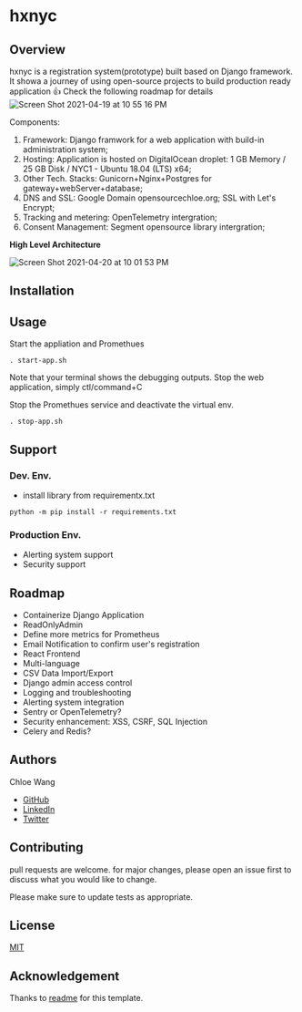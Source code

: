 # hxnyc

## Overview
hxnyc is a registration system(prototype) built based on Django framework. It showa a journey of using open-source projects to build production ready application :+1: Check the following roadmap for details
![Screen Shot 2021-04-19 at 10 55 16 PM](https://user-images.githubusercontent.com/10833201/115330639-7b27b980-a162-11eb-916b-f00be16415e3.png)

Components:
1. Framework: Django framwork for a web application with build-in administration system; 
1. Hosting: Application is hosted on DigitalOcean droplet: 1 GB Memory / 25 GB Disk / NYC1 - Ubuntu 18.04 (LTS) x64;
1. Other Tech. Stacks: Gunicorn+Nginx+Postgres for gateway+webServer+database;
1. DNS and SSL: Google Domain opensourcechloe.org; SSL with Let's Encrypt;
1. Tracking and metering: OpenTelemetry intergration;
1. Consent Management: Segment opensource library intergration;

**High Level Architecture**

![Screen Shot 2021-04-20 at 10 01 53 PM](https://user-images.githubusercontent.com/10833201/115486406-9c50de80-a224-11eb-9380-d77c334e7303.png)

## Installation

## Usage
Start the appliation and Promethues
```shell
. start-app.sh
```
Note that your terminal shows the debugging outputs. Stop the web application, simply ctl/command+C

Stop the Promethues service and deactivate the virtual env. 
```shell
. stop-app.sh
```
## Support
### Dev. Env.
- install library from requirementx.txt
```shell
python -m pip install -r requirements.txt
```
### Production Env. 
- Alerting system support
- Security support

## Roadmap
- Containerize Django Application
- ReadOnlyAdmin
- Define more metrics for Prometheus
- Email Notification to confirm user's registration
- React Frontend
- Multi-language
- CSV Data Import/Export
- Django admin access control
- Logging and troubleshooting
- Alerting system integration
- Sentry or OpenTelemetry?
- Security enhancement: XSS, CSRF, SQL Injection
- Celery and Redis?

## Authors
Chloe Wang
* [GitHub](https://github.com/synergit/)
* [LinkedIn](https://www.linkedin.com/in/xwang-1a/)
* [Twitter](https://twitter.com/chloe_wang1)

## Contributing
pull requests are welcome. for major changes, please open an issue first to discuss what you would like to change.

Please make sure to update tests as appropriate.

## License
[MIT](https://choosealicense.com/licenses/mit/)

## Acknowledgement
Thanks to [readme](https://www.makeareadme.com/) for this template. 
